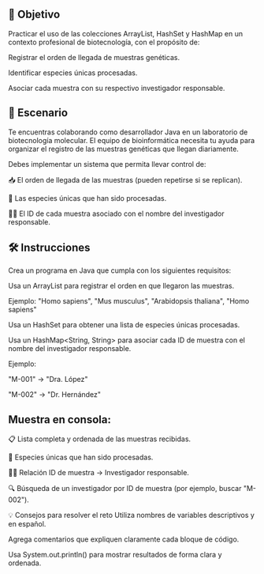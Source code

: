 ## 🎯 Objetivo
Practicar el uso de las colecciones ArrayList, HashSet y HashMap en un contexto profesional de biotecnología, con el propósito de:

Registrar el orden de llegada de muestras genéticas.

Identificar especies únicas procesadas.

Asociar cada muestra con su respectivo investigador responsable.

## 🧬 Escenario
Te encuentras colaborando como desarrollador Java en un laboratorio de biotecnología molecular. El equipo de bioinformática necesita tu ayuda para organizar el registro de las muestras genéticas que llegan diariamente.

Debes implementar un sistema que permita llevar control de:

📥 El orden de llegada de las muestras (pueden repetirse si se replican).

🧬 Las especies únicas que han sido procesadas.

🧑‍🔬 El ID de cada muestra asociado con el nombre del investigador responsable.

 ## 🛠️ Instrucciones
Crea un programa en Java que cumpla con los siguientes requisitos:

Usa un ArrayList<String> para registrar el orden en que llegaron las muestras.

Ejemplo:
"Homo sapiens", "Mus musculus", "Arabidopsis thaliana", "Homo sapiens"

Usa un HashSet<String> para obtener una lista de especies únicas procesadas.

Usa un HashMap<String, String> para asociar cada ID de muestra con el nombre del investigador responsable.

Ejemplo:

"M-001" → "Dra. López"

"M-002" → "Dr. Hernández"

 ## Muestra en consola:

📋 Lista completa y ordenada de las muestras recibidas.

🧬 Especies únicas que han sido procesadas.

🧑‍🔬 Relación ID de muestra → Investigador responsable.

🔍 Búsqueda de un investigador por ID de muestra (por ejemplo, buscar "M-002").

💡 Consejos para resolver el reto
Utiliza nombres de variables descriptivos y en español.

Agrega comentarios que expliquen claramente cada bloque de código.

Usa System.out.println() para mostrar resultados de forma clara y ordenada.
